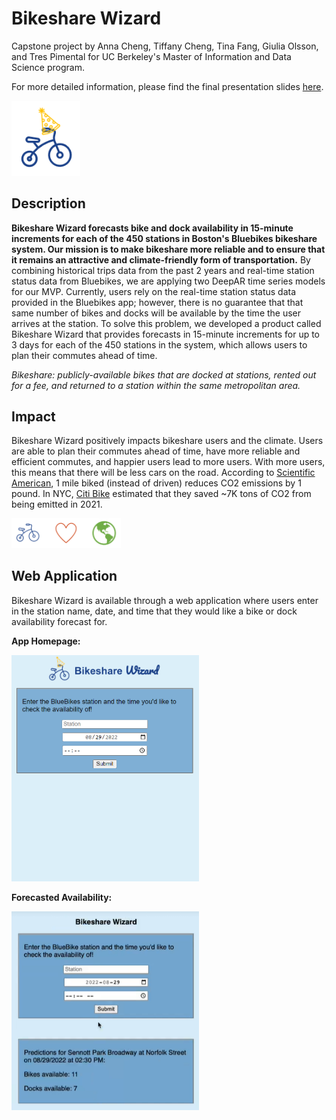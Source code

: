 # Bikeshare Wizard

Capstone project by Anna Cheng, Tiffany Cheng, Tina Fang, Giulia Olsson, and Tres Pimental for UC Berkeley's Master of Information and Data Science program.

For more detailed information, please find the final presentation slides [here](https://github.com/tiffanyyc/capstone_bikeshare/blob/main/presentations/presentation_3_slides.pdf).

<img src="images/logo.PNG" width="110">

## Description

**Bikeshare Wizard forecasts bike and dock availability in 15-minute increments for each of the 450 stations in Boston's Bluebikes bikeshare system. Our mission is to make bikeshare more reliable and to ensure that it remains an attractive and climate-friendly form of transportation.** By combining historical trips data from the past 2 years and real-time station status data from Bluebikes, we are applying two DeepAR time series models for our MVP. Currently, users rely on the real-time station status data provided in the Bluebikes app; however, there is no guarantee that that same number of bikes and docks will be available by the time the user arrives at the station. To solve this problem, we developed a product called Bikeshare Wizard that provides forecasts in 15-minute increments for up to 3 days for each of the 450 stations in the system, which allows users to plan their commutes ahead of time.

*Bikeshare: publicly-available bikes that are docked at stations, rented out for a fee, and returned to a station within the same metropolitan area.*

## Impact

Bikeshare Wizard positively impacts bikeshare users and the climate. Users are able to plan their commutes ahead of time, have more reliable and efficient commutes, and happier users lead to more users. With more users, this means that there will be less cars on the road. According to [Scientific American](https://www.scientificamerican.com/article/is-bike-sharing-really-climate-friendly/), 1 mile biked (instead of driven) reduces CO2 emissions by 1 pound. In NYC, [Citi Bike](https://w42st.com/post/new-york-pedal-power-why-2021-was-the-year-of-the-citi-bike/) estimated that they saved ~7K tons of CO2 from being emitted in 2021.

<img src="images/bike_love_earth.PNG" width="175">

## Web Application

Bikeshare Wizard is available through a web application where users enter in the station name, date, and time that they would like a bike or dock availability forecast for.

**App Homepage:**

<img src="images/homepage.PNG" width="300">

**Forecasted Availability:**

<img src="images/forecast.PNG" width="300">
